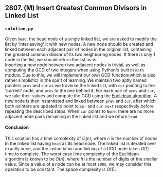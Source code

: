 ## 2807. (M) Insert Greatest Common Divisors in Linked List

### `solution.py`
Given `head`, the head node of a singly linked list, we are asked to modify the list by 'interleaving' it with new nodes. A new node should be created and linked between each adjacent pair of nodes in the original list, containing the greatest common divisor of its two neighboring nodes. If there is only 1 node in the list, we should return the list as-is.  
Inserting a new node between two adjacent nodes is trivial, as well as computing the GCD of two integers when using Python's built in `math` module. Due to this, we will implement our own GCD function(which is also rather simplistic) in the spirit of learning. We maintain two aptly named pointers `prev` and `cur` as we traverse the linked list, with `cur` pointing to the 'current' node, and `prev` to the one behind it. For each pair of `prev` and `cur`, we take their values and compute the GCD using the [Euclidean algorithm](https://en.wikipedia.org/wiki/Euclidean_algorithm). A new node is then instantiated and linked between `prev` and `cur`, after which both pointers are updated to point to `cur` and `cur.next` respectively before repeating the described steps. When `cur` points to `None`, there are no more adjacent node pairs remaining in the linked list and we return `head`.  

#### Conclusion
This solution has a time complexity of $O(n)$, where $n$ is the number of nodes in the linked list having `head` as its head node. The linked list is iterated over exactly once, and the instantiation and linking of a GCD node takes $O(1)$ time to complete. The worst case time complexity of the Euclidean algorithm is known to be $O(h)$, where $h$ is the number of digits of the smaller value. Since a value of a node can be at most `1000`, we may consider this operation to be constant. The space complexity is $O(1)$.  
  

